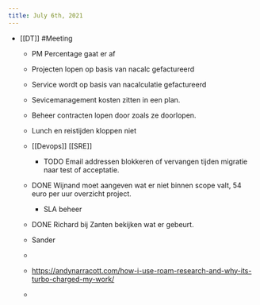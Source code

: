 ```yaml
---
title: July 6th, 2021
---
```


- [[DT]] #Meeting
	 - PM Percentage gaat er af

	 - Projecten lopen op basis van nacalc gefactureerd

	 - Service wordt op basis van nacalculatie gefactureerd

	 - Sevicemanagement kosten zitten in een plan.

	 - Beheer contracten lopen door zoals ze doorlopen. 

	 - Lunch en reistijden kloppen niet

	 - [[Devops]] [[SRE]]
		 - TODO Email addressen blokkeren of vervangen tijden migratie naar test of acceptatie.

	 - DONE Wijnand moet aangeven wat er niet binnen scope valt, 54 euro per uur overzicht project. 
		 - SLA beheer    

	 - DONE Richard bij Zanten bekijken wat er gebeurt.

	 - Sander 

	 - 

	 - https://andynarracott.com/how-i-use-roam-research-and-why-its-turbo-charged-my-work/

	 - 
